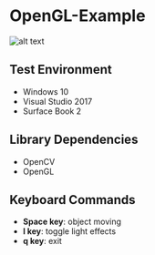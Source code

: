 # OpenGL-Example

![alt text](https://github.com/emoy-kim/OpenGL-Example/tree/master/OpenGL-Example/Results/no_lighting.PNG)

  
## Test Environment
  * Windows 10
  * Visual Studio 2017
  * Surface Book 2
  
## Library Dependencies
  * OpenCV
  * OpenGL

## Keyboard Commands
  * **Space key**: object moving
  * **l key**: toggle light effects
  * **q key**: exit
